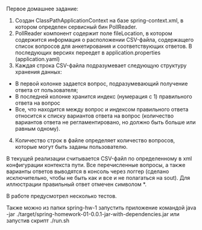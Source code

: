 Первое домашнее задание:
1. Создан ClassPathApplicationContext на базе spring-context.xml, в котором определен сервисный бин PollReader.
2. PollReader компонент содержит поле fileLocation, в котором содержится информация о расположении CSV-файла, содержащего
список вопросов для анкетирования и соответствующих ответов. В последующих версиях переедет в application.properties 
(application.yaml)
3. Каждая строка CSV-файла подразумевает следующую структуру хранения данных:
- В первой колонке задается вопрос, подразумевающий получение ответа от пользователя;
- В последней колонке хранится индекс (нумерация с 1) правильного ответа на вопрос
- Все, что находится между вопрос и индексом правильного ответа относится к списку вариантов ответа на вопрос
(количество вариантов ответа не регламентировано, но должно быть больше или равным одному).
4. Количество строк в файле определяет количество вопросов, которые могут быть заданы пользователю.

В текущей реализации считывается CSV-файл по определенному в xml конфигурации контекста пути. Все перечисленные вопросы,
а также варианты ответов выводятся в консоль через логгер (сделано исключительно, чтобы не быть как и все и не полагаться на sout).
Для иллюстрации правильный ответ отмечен символом *.

В работе предусмотрел несколько тестов.

Также можно из папки spring-hw-1 запустить приложение командой 
java -jar ./target/spring-homework-01-0.0.1-jar-with-dependencies.jar
или запустив скрипт ./run.sh